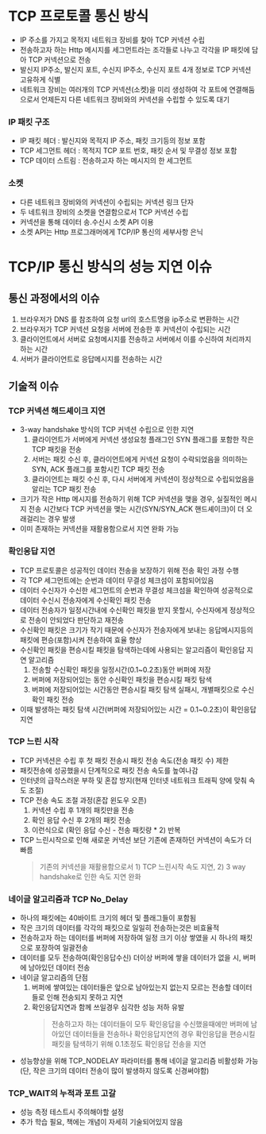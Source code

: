 # TCP 프로토콜 통신 방식
* IP 주소를 가지고 목적지 네트워크 장비를 찾아 TCP 커넥션 수립
* 전송하고자 하는 Http 메시지를 세그먼트라는 조각들로 나누고 각각을 IP 패킷에 담아 TCP 커넥션으로 전송
* 발신지 IP주소, 발신지 포트, 수신지 IP주소, 수신지 포트 4개 정보로 TCP 커넥션 고유하게 식별
* 네트워크 장비는 여러개의 TCP 커넥션(소켓)을 미리 생성하여 각 포트에 연결해둠으로서 언제든지 다른 네트워크 장비와의 커넥션을 수립할 수 있도록 대기

### IP 패킷 구조
* IP 패킷 헤더 : 발신지와 목적지 IP 주소, 패킷 크기등의 정보 포함
* TCP 세그먼트 헤더 : 목적지 TCP 포트 번호, 패킷 순서 및 무결성 정보 포함
* TCP 데이터 스트림 : 전송하고자 하는 메시지의 한 세그먼트

### 소켓
* 다른 네트워크 장비와의 커넥션이 수립되는 커넥션 링크 단자
* 두 네트워크 장비의 소켓을 연결함으로서 TCP 커넥션 수립
* 커넥션을 통해 데이터 송.수신시 소켓 API 이용
* 소켓 API는 Http 프로그래머에게 TCP/IP 통신의 세부사항 은닉

# TCP/IP 통신 방식의 성능 지연 이슈
## 통신 과정에서의 이슈
1. 브라우저가 DNS 를 참조하여 요청 url의 호스트명을 ip주소로 변환하는 시간
2. 브라우저가 TCP 커넥션 요청을 서버에 전송한 후 커넥션이 수립되는 시간
3. 클라이언트에서 서버로 요청메시지를 전송하고 서버에서 이를 수신하여 처리까지 하는 시간
4. 서버가 클라이언트로 응답메시지를 전송하는 시간

## 기술적 이슈
### TCP 커넥션 해드셰이크 지연
* 3-way handshake 방식의 TCP 커넥션 수립으로 인한 지연
   1) 클라이언트가 서버에게 커넥션 생성요청 플래그인 SYN 플래그를 포함한 작은 TCP 패킷을 전송
   2) 서버는 패킷 수신 후, 클라이언트에게 커넥션 요청이 수락되었음을 의미하는 SYN, ACK 플래그를 포함시킨 TCP 패킷 전송
   3) 클라이언트는 패킷 수신 후, 다시 서버에게 커넥션이 정상적으로 수립되었음을 알리는 TCP 패킷 전송
* 크기가 작은 Http 메시지를 전송하기 위해 TCP 커넥션을 맺을 경우, 실질적인 메시지 전송 시간보다 TCP 커넥션을 맺는 시간(SYN/SYN_ACK 핸드셰이크)이 더 오래걸리는 경우 발생
* 이미 존재하는 커넥션을 재활용함으로서 지연 완화 가능

### 확인응답 지연
* TCP 프로토콜은 성공적인 데이터 전송을 보장하기 위해 전송 확인 과정 수행
* 각 TCP 세그먼트에는 순번과 데이터 무결성 체크섬이 포함되어있음
* 데이터 수신자가 수신한 세그먼트의 순번과 무결성 체크섬을 확인하여 성공적으로 데이터 수신시 전송자에게 수신확인 패킷 전송
* 데이터 전송자가 일정시간내에 수신확인 패킷을 받지 못할시, 수신자에게 정상적으로 전송이 안되었다 판단하고 재전송
* 수신확인 패킷은 크기가 작기 때문에 수신자가 전송자에게 보내는 응답메시지등의 패킷에 편승(포함)시켜 전송하여 효율 향상
* 수신확인 패킷을 편승시킬 패킷을 탐색하는데에 사용되는 알고리즘이 확인응답 지연 알고리즘
   1) 전송할 수신확인 패킷을 일정시간(0.1~0.2초)동안 버퍼에 저장
   2) 버퍼에 저장되어있는 동안 수신확인 패킷을 편승시킬 패킷 탐색
   3) 버퍼에 저장되어있는 시간동안 편승시킬 패킷 탐색 실패시, 개별패킷으로 수신확인 패킷 전송
* 이때 발생하는 패킷 탐색 시간(버퍼에 저장되어있는 시간 = 0.1~0.2초)이 확인응답 지연

### TCP 느린 시작
* TCP 커넥션은 수립 후 첫 패킷 전송시 패킷 전송 속도(전송 패킷 수) 제한
* 패킷전송에 성공했을시 단계적으로 패킷 전송 속도를 높여나감
* 인터넷의 급작스러운 부하 및 혼잡 방지(현재 인터넷 네트워크 트래픽 양에 맞춰 속도 조절)
* TCP 전송 속도 조절 과정(혼잡 윈도우 오픈)
   1) 커넥션 수립 후 1개의 패킷만을 전송
   2) 확인 응답 수신 후 2개의 패킷 전송
   3) 이런식으로 (확인 응답 수신 - 전송 패킷량 * 2) 반복
* TCP 느린시작으로 인해 새로운 커넥션 보단 기존에 존재하던 커넥션이 속도가 더 빠름
   > 기존의 커넥션을 재활용함으로서 1) TCP 느린시작 속도 지연, 2) 3 way handshake로 인한 속도 지연 완화

### 네이글 알고리즘과 TCP No_Delay
* 하나의 패킷에는 40바이트 크기의 헤더 및 플래그들이 포함됨
* 작은 크기의 데이터를 각각의 패킷으로 일일히 전송하는것은 비효율적
* 전송하고자 하는 데이터를 버퍼에 저장하여 일정 크기 이상 쌓였을 시 하나의 패킷으로 포장하여 일괄전송
* 데이터를 모두 전송하여(확인응답수신) 더이상 버퍼에 쌓을 데이터가 없을 시, 버퍼에 남아있던 데이터 전송
* 네이글 알고리즘의 단점
   1) 버퍼에 쌓여있는 데이터들은 앞으로 남아있는지 없는지 모르는 전송할 데이터들로 인해 전송되지 못하고 지연
   2) 확인응답지연과 함께 쓰일경우 심각한 성능 저하 유발
      > 전송하고자 하는 데이터들이 모두 확인응답을 수신했을때에만 버퍼에 남아있던 데이터들을 전송하나 확인응답지연의 경우 확인응답을 
      편승시킬 패킷을 탐색하기 위해 0.1초정도 확인응답 전송을 지연
* 성능향상을 위해 TCP_NODELAY 파라미터를 통해 네이글 알고리즘 비활성화 가능(단, 작은 크기의 데이터 전송이 많이 발생하지 않도록 신경써야함)

### TCP_WAIT의 누적과 포트 고갈
* 성능 측정 테스트시 주의해야할 설정
* 추가 학습 필요, 책에는 개념이 자세히 기술되어있지 않음
<!--stackedit_data:
eyJoaXN0b3J5IjpbLTExNjI5NjgzNDNdfQ==
-->